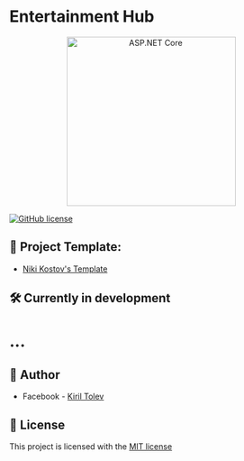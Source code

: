 # Entertainment Hub

<p align="center">	
	<a href="https://www.asp.net/"><img src="https://codeopinion.com/wp-content/uploads/2018/07/Bitmap-MEDIUM_ASP.NET-Core-Logo_2colors_Square_RGB.png" alt="ASP.NET Core"   width="300" align="center"></a>
<p>

[![GitHub license](https://img.shields.io/github/license/Kiril95/EntertainmentHub?color=brightgreen)](https://github.com/Kiril95/EntertainmentHub/blob/main/LICENSE)

## 🧰 Project Template:
* [Niki Kostov's Template](https://github.com/NikolayIT/ASP.NET-Core-Template)

## 🛠 Currently in development
# ...

## 👦 Author

* Facebook - [Kiril Tolev](https://www.facebook.com/kiril.tolev)

## 📜 License

This project is licensed with the [MIT license](LICENSE)
